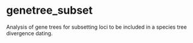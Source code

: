 # genetree_subset
Analysis of gene trees for subsetting loci to be included in a species tree divergence dating.
